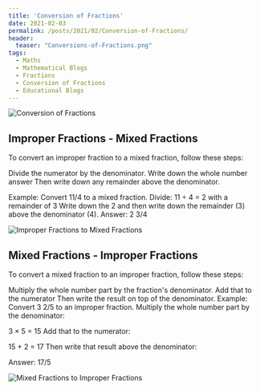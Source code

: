 ```yaml
---
title: 'Conversion of Fractions'
date: 2021-02-03
permalink: /posts/2021/02/Conversion-of-Fractions/
header:
  teaser: "Conversions-of-Fractions.png"
tags:
  - Maths
  - Mathematical Blogs
  - Fractions
  - Conversion of Fractions
  - Educational Blogs
---
```


![Conversion of Fractions](https://raw.githubusercontent.com/hridaya423/hridaya423.github.io/master/images/Conversions%20of%20Fractions.png)

Improper Fractions - Mixed Fractions
------

To convert an improper fraction to a mixed fraction, follow these steps:


Divide the numerator by the denominator.
Write down the whole number answer
Then write down any remainder above the denominator.
 	
Example: Convert  11/4  to a mixed fraction.
Divide: 11 ÷ 4 = 2 with a remainder of 3
Write down the 2 and then write down the remainder (3) above the denominator (4).
Answer: 2 3/4

![Improper Fractions to Mixed Fractions](https://raw.githubusercontent.com/hridaya423/hridaya423.github.io/master/images/Improper%20to%20Mixed.jpg)

Mixed Fractions - Improper Fractions
------
To convert a mixed fraction to an improper fraction, follow these steps:


Multiply the whole number part by the fraction's denominator.
Add that to the numerator
Then write the result on top of the denominator.
Example: Convert 3 2/5  to an improper fraction.
Multiply the whole number part by the denominator:

3 × 5 = 15
Add that to the numerator:

15 + 2 = 17
Then write that result above the denominator:

Answer: 17/5 

![Mixed Fractions to Improper Fractions](https://raw.githubusercontent.com/hridaya423/hridaya423.github.io/master/images/Mixed%20to%20Improper.jpg)

